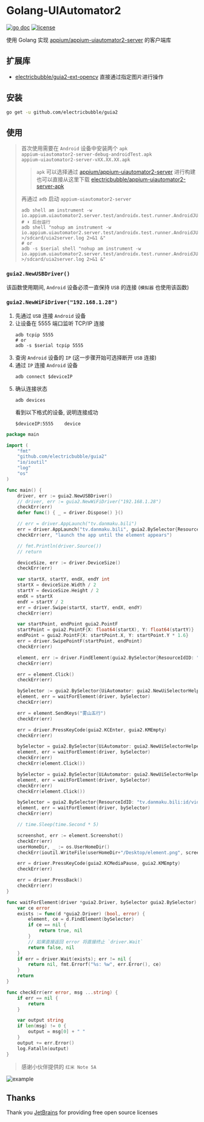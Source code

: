 # Golang-UIAutomator2
[![go doc](https://godoc.org/github.com/electricbubble/guia2?status.svg)](https://pkg.go.dev/github.com/electricbubble/guia2?tab=doc)
[![license](https://img.shields.io/github/license/electricbubble/guia2)](https://github.com/electricbubble/guia2/blob/master/LICENSE)

使用 Golang 实现 [appium/appium-uiautomator2-server](https://github.com/appium/appium-uiautomator2-server) 的客户端库

## 扩展库

- [electricbubble/guia2-ext-opencv](https://github.com/electricbubble/guia2-ext-opencv) 直接通过指定图片进行操作

## 安装
```bash
go get -u github.com/electricbubble/guia2
```

## 使用

> 首次使用需要在 `Android` 设备中安装两个 `apk`  
> `appium-uiautomator2-server-debug-androidTest.apk`  
> `appium-uiautomator2-server-vXX.XX.XX.apk`
>
>> `apk` 可以选择通过 [appium/appium-uiautomator2-server](https://github.com/appium/appium-uiautomator2-server#building-project) 进行构建  
>> 也可以直接从这里下载 [electricbubble/appium-uiautomator2-server-apk](https://github.com/electricbubble/appium-uiautomator2-server-apk/releases)
>  
>
> 再通过 `adb` 启动 `appium-uiautomator2-server`  
> ```shell script
> adb shell am instrument -w io.appium.uiautomator2.server.test/androidx.test.runner.AndroidJUnitRunner
> # ⬇️ 后台运行
> adb shell "nohup am instrument -w io.appium.uiautomator2.server.test/androidx.test.runner.AndroidJUnitRunner >/sdcard/uia2server.log 2>&1 &"
> # or
> adb -s $serial shell "nohup am instrument -w io.appium.uiautomator2.server.test/androidx.test.runner.AndroidJUnitRunner >/sdcard/uia2server.log 2>&1 &"
> ```

### `guia2.NewUSBDriver()`
该函数使用期间, `Android` 设备必须一直保持 `USB` 的连接 (`模拟器` 也使用该函数)

### `guia2.NewWiFiDriver("192.168.1.28")`
1. 先通过 `USB` 连接 `Android` 设备
2. 让设备在 5555 端口监听 TCP/IP 连接
    ```shell script
    adb tcpip 5555
   # or
    adb -s $serial tcpip 5555
    ```
3. 查询 `Android` 设备的 `IP` (这一步骤开始可选择断开 `USB` 连接)
4. 通过 `IP` 连接 `Android` 设备
    ```shell script
    adb connect $deviceIP
    ```
5. 确认连接状态
    ```shell script
    adb devices
    ```
    看到以下格式的设备, 说明连接成功
    ```shell script
    $deviceIP:5555    device
    ```

```go
package main

import (
	"fmt"
	"github.com/electricbubble/guia2"
	"io/ioutil"
	"log"
	"os"
)

func main() {
	driver, err := guia2.NewUSBDriver()
	// driver, err := guia2.NewWiFiDriver("192.168.1.28")
	checkErr(err)
	defer func() { _ = driver.Dispose() }()

	// err = driver.AppLaunch("tv.danmaku.bili")
	err = driver.AppLaunch("tv.danmaku.bili", guia2.BySelector{ResourceIdID: "tv.danmaku.bili:id/action_bar_root"})
	checkErr(err, "launch the app until the element appears")

	// fmt.Println(driver.Source())
	// return

	deviceSize, err := driver.DeviceSize()
	checkErr(err)

	var startX, startY, endX, endY int
	startX = deviceSize.Width / 2
	startY = deviceSize.Height / 2
	endX = startX
	endY = startY / 2
	err = driver.Swipe(startX, startY, endX, endY)
	checkErr(err)

	var startPoint, endPoint guia2.PointF
	startPoint = guia2.PointF{X: float64(startX), Y: float64(startY)}
	endPoint = guia2.PointF{X: startPoint.X, Y: startPoint.Y * 1.6}
	err = driver.SwipePointF(startPoint, endPoint)
	checkErr(err)

	element, err := driver.FindElement(guia2.BySelector{ResourceIdID: "tv.danmaku.bili:id/expand_search"})
	checkErr(err)

	err = element.Click()
	checkErr(err)

	bySelector := guia2.BySelector{UiAutomator: guia2.NewUiSelectorHelper().Focused(true).String()}
	element, err = waitForElement(driver, bySelector)
	checkErr(err)

	err = element.SendKeys("雾山五行")
	checkErr(err)

	err = driver.PressKeyCode(guia2.KCEnter, guia2.KMEmpty)
	checkErr(err)

	bySelector = guia2.BySelector{UiAutomator: guia2.NewUiSelectorHelper().TextStartsWith("番剧").String()}
	element, err = waitForElement(driver, bySelector)
	checkErr(err)
	checkErr(element.Click())

	bySelector = guia2.BySelector{UiAutomator: guia2.NewUiSelectorHelper().Text("立即观看").String()}
	element, err = waitForElement(driver, bySelector)
	checkErr(err)
	checkErr(element.Click())

	bySelector = guia2.BySelector{ResourceIdID: "tv.danmaku.bili:id/videoview_container_space"}
	element, err = waitForElement(driver, bySelector)
	checkErr(err)

	// time.Sleep(time.Second * 5)

	screenshot, err := element.Screenshot()
	checkErr(err)
	userHomeDir, _ := os.UserHomeDir()
	checkErr(ioutil.WriteFile(userHomeDir+"/Desktop/element.png", screenshot.Bytes(), 0600))

	err = driver.PressKeyCode(guia2.KCMediaPause, guia2.KMEmpty)
	checkErr(err)

	err = driver.PressBack()
	checkErr(err)
}

func waitForElement(driver *guia2.Driver, bySelector guia2.BySelector) (element *guia2.Element, err error) {
	var ce error
	exists := func(d *guia2.Driver) (bool, error) {
		element, ce = d.FindElement(bySelector)
		if ce == nil {
			return true, nil
		}
		// 如果直接返回 error 将直接终止 `driver.Wait`
		return false, nil
	}
	if err = driver.Wait(exists); err != nil {
		return nil, fmt.Errorf("%s: %w", err.Error(), ce)
	}
	return
}

func checkErr(err error, msg ...string) {
	if err == nil {
		return
	}

	var output string
	if len(msg) != 0 {
		output = msg[0] + " "
	}
	output += err.Error()
	log.Fatalln(output)
}

```

> 感谢小伙伴提供的 `红米 Note 5A`


![example](https://github.com/electricbubble/ImageHosting/blob/master/img/202008192034_guia2.gif)


## Thanks

Thank you [JetBrains](https://www.jetbrains.com/?from=gwda) for providing free open source licenses
